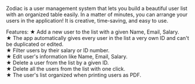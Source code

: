   Zodiac is a user management system that lets you build a beautiful user list with an organized table easily. In a matter of minutes, you can arrange your users in the application! It is creative, time-saving, and easy to use.
 
 Features: 
★ Add a new user to the list with a given Name, Email, Salary.<br />
★ The app automatically gives every user in the list a very own ID and can't be duplicated or edited.<br />
★ Filter users by their salary or ID number.<br />
★ Edit user's information like Name, Email, Salary.<br />
★ Delete a user from the list by a given ID.<br />
★ Delete all the users from the list with one click.<br />
★ The user's list organized when printing users as PDF.<br />
